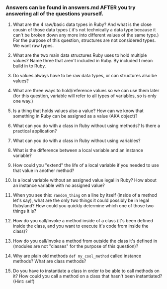 ### Answers can be found in answers.md AFTER you try answering all of the questions yourself.

1. What are the 4 raw/basic data types in Ruby? And what is the close cousin of those data types (
   it's not technically a data type because it can't be broken down any more into different values of the
   same type.) For the purpose of this question, structures are not considered types. We want raw types.

2. What are the two main data structures Ruby uses to hold multiple values? Name three that aren't 
   included in Ruby. By included I mean build in to Ruby.

3. Do values always have to be raw data types, or can structures also be values?
 
4. What are three ways to hold/reference values so we can use them later (for this question, variable will 
   refer to all types of variables, so is only one way.)

5. Is a thing that holds values also a value? How can we know that something in Ruby can be assigned as a 
   value (AKA object)?

6. What can you do with a class in Ruby without using methods? Is there a practical application?

7. What can you do with a class in Ruby without using variables?

8. What is the difference between a local variable and an instance variable?

9. How could you "extend" the life of a local variable if you needed to use that value in another 
   method?
   
10. Is a local variable without an assigned value legal in Ruby? How about an instance variable with 
    no assigned value?
    
11. When you see this: `random_thing` on a line by itself (inside of a method let's say), what are 
    the only two things it could possibly be in legal Rubyland? How could you quickly determine which 
    one of those two things it is?
    
12. How do you call/invoke a method inside of a class (it's been defined inside the class, and you 
    want to execute it's code from inside the class)?

13. How do you call/invoke a method from outside the class it's defined in (modules are not "classes"
    for the purpose of this question)?
    
14. Why are plain old methods `def my_cool_method` called instance methods? What are class methods?
    
15. Do you have to instantiate a class in order to be able to call methods on it? How could you call a 
    method on a class that hasn't been instantiated? (Hint: self)
